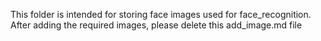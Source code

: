 This folder is intended for storing face images used for face_recognition.
After adding the required images, please delete this add_image.md file
